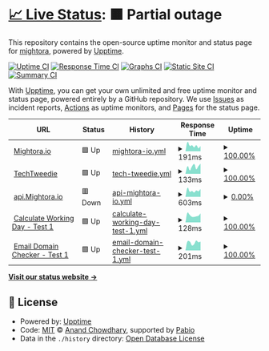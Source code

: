 # [📈 Live Status](https://mightora.github.io/status): <!--live status--> **🟧 Partial outage**

This repository contains the open-source uptime monitor and status page for [mightora](https://mightora.io/), powered by [Upptime](https://github.com/upptime/upptime).

[![Uptime CI](https://github.com/mightora/status/workflows/Uptime%20CI/badge.svg)](https://github.com/mightora/status/actions?query=workflow%3A%22Uptime+CI%22)
[![Response Time CI](https://github.com/mightora/status/workflows/Response%20Time%20CI/badge.svg)](https://github.com/mightora/status/actions?query=workflow%3A%22Response+Time+CI%22)
[![Graphs CI](https://github.com/mightora/status/workflows/Graphs%20CI/badge.svg)](https://github.com/mightora/status/actions?query=workflow%3A%22Graphs+CI%22)
[![Static Site CI](https://github.com/mightora/status/workflows/Static%20Site%20CI/badge.svg)](https://github.com/mightora/status/actions?query=workflow%3A%22Static+Site+CI%22)
[![Summary CI](https://github.com/mightora/status/workflows/Summary%20CI/badge.svg)](https://github.com/mightora/status/actions?query=workflow%3A%22Summary+CI%22)

With [Upptime](https://upptime.js.org), you can get your own unlimited and free uptime monitor and status page, powered entirely by a GitHub repository. We use [Issues](https://github.com/mightora/status/issues) as incident reports, [Actions](https://github.com/mightora/status/actions) as uptime monitors, and [Pages](https://mightora.github.io/status) for the status page.

<!--start: status pages-->
<!-- This summary is generated by Upptime (https://github.com/upptime/upptime) -->
<!-- Do not edit this manually, your changes will be overwritten -->
<!-- prettier-ignore -->
| URL | Status | History | Response Time | Uptime |
| --- | ------ | ------- | ------------- | ------ |
| <img alt="" src="https://icons.duckduckgo.com/ip3/mightora.io.ico" height="13"> [Mightora.io](https://mightora.io) | 🟩 Up | [mightora-io.yml](https://github.com/mightora/status/commits/HEAD/history/mightora-io.yml) | <details><summary><img alt="Response time graph" src="./graphs/mightora-io/response-time-week.png" height="20"> 191ms</summary><br><a href="https://status.mightora.io/history/mightora-io"><img alt="Response time 229" src="https://img.shields.io/endpoint?url=https%3A%2F%2Fraw.githubusercontent.com%2Fmightora%2Fstatus%2FHEAD%2Fapi%2Fmightora-io%2Fresponse-time.json"></a><br><a href="https://status.mightora.io/history/mightora-io"><img alt="24-hour response time 195" src="https://img.shields.io/endpoint?url=https%3A%2F%2Fraw.githubusercontent.com%2Fmightora%2Fstatus%2FHEAD%2Fapi%2Fmightora-io%2Fresponse-time-day.json"></a><br><a href="https://status.mightora.io/history/mightora-io"><img alt="7-day response time 191" src="https://img.shields.io/endpoint?url=https%3A%2F%2Fraw.githubusercontent.com%2Fmightora%2Fstatus%2FHEAD%2Fapi%2Fmightora-io%2Fresponse-time-week.json"></a><br><a href="https://status.mightora.io/history/mightora-io"><img alt="30-day response time 218" src="https://img.shields.io/endpoint?url=https%3A%2F%2Fraw.githubusercontent.com%2Fmightora%2Fstatus%2FHEAD%2Fapi%2Fmightora-io%2Fresponse-time-month.json"></a><br><a href="https://status.mightora.io/history/mightora-io"><img alt="1-year response time 229" src="https://img.shields.io/endpoint?url=https%3A%2F%2Fraw.githubusercontent.com%2Fmightora%2Fstatus%2FHEAD%2Fapi%2Fmightora-io%2Fresponse-time-year.json"></a></details> | <details><summary><a href="https://status.mightora.io/history/mightora-io">100.00%</a></summary><a href="https://status.mightora.io/history/mightora-io"><img alt="All-time uptime 100.00%" src="https://img.shields.io/endpoint?url=https%3A%2F%2Fraw.githubusercontent.com%2Fmightora%2Fstatus%2FHEAD%2Fapi%2Fmightora-io%2Fuptime.json"></a><br><a href="https://status.mightora.io/history/mightora-io"><img alt="24-hour uptime 100.00%" src="https://img.shields.io/endpoint?url=https%3A%2F%2Fraw.githubusercontent.com%2Fmightora%2Fstatus%2FHEAD%2Fapi%2Fmightora-io%2Fuptime-day.json"></a><br><a href="https://status.mightora.io/history/mightora-io"><img alt="7-day uptime 100.00%" src="https://img.shields.io/endpoint?url=https%3A%2F%2Fraw.githubusercontent.com%2Fmightora%2Fstatus%2FHEAD%2Fapi%2Fmightora-io%2Fuptime-week.json"></a><br><a href="https://status.mightora.io/history/mightora-io"><img alt="30-day uptime 100.00%" src="https://img.shields.io/endpoint?url=https%3A%2F%2Fraw.githubusercontent.com%2Fmightora%2Fstatus%2FHEAD%2Fapi%2Fmightora-io%2Fuptime-month.json"></a><br><a href="https://status.mightora.io/history/mightora-io"><img alt="1-year uptime 100.00%" src="https://img.shields.io/endpoint?url=https%3A%2F%2Fraw.githubusercontent.com%2Fmightora%2Fstatus%2FHEAD%2Fapi%2Fmightora-io%2Fuptime-year.json"></a></details>
| <img alt="" src="https://icons.duckduckgo.com/ip3/techtweedie.github.io.ico" height="13"> [TechTweedie](https://techtweedie.github.io) | 🟩 Up | [tech-tweedie.yml](https://github.com/mightora/status/commits/HEAD/history/tech-tweedie.yml) | <details><summary><img alt="Response time graph" src="./graphs/tech-tweedie/response-time-week.png" height="20"> 133ms</summary><br><a href="https://status.mightora.io/history/tech-tweedie"><img alt="Response time 137" src="https://img.shields.io/endpoint?url=https%3A%2F%2Fraw.githubusercontent.com%2Fmightora%2Fstatus%2FHEAD%2Fapi%2Ftech-tweedie%2Fresponse-time.json"></a><br><a href="https://status.mightora.io/history/tech-tweedie"><img alt="24-hour response time 175" src="https://img.shields.io/endpoint?url=https%3A%2F%2Fraw.githubusercontent.com%2Fmightora%2Fstatus%2FHEAD%2Fapi%2Ftech-tweedie%2Fresponse-time-day.json"></a><br><a href="https://status.mightora.io/history/tech-tweedie"><img alt="7-day response time 133" src="https://img.shields.io/endpoint?url=https%3A%2F%2Fraw.githubusercontent.com%2Fmightora%2Fstatus%2FHEAD%2Fapi%2Ftech-tweedie%2Fresponse-time-week.json"></a><br><a href="https://status.mightora.io/history/tech-tweedie"><img alt="30-day response time 135" src="https://img.shields.io/endpoint?url=https%3A%2F%2Fraw.githubusercontent.com%2Fmightora%2Fstatus%2FHEAD%2Fapi%2Ftech-tweedie%2Fresponse-time-month.json"></a><br><a href="https://status.mightora.io/history/tech-tweedie"><img alt="1-year response time 137" src="https://img.shields.io/endpoint?url=https%3A%2F%2Fraw.githubusercontent.com%2Fmightora%2Fstatus%2FHEAD%2Fapi%2Ftech-tweedie%2Fresponse-time-year.json"></a></details> | <details><summary><a href="https://status.mightora.io/history/tech-tweedie">100.00%</a></summary><a href="https://status.mightora.io/history/tech-tweedie"><img alt="All-time uptime 100.00%" src="https://img.shields.io/endpoint?url=https%3A%2F%2Fraw.githubusercontent.com%2Fmightora%2Fstatus%2FHEAD%2Fapi%2Ftech-tweedie%2Fuptime.json"></a><br><a href="https://status.mightora.io/history/tech-tweedie"><img alt="24-hour uptime 100.00%" src="https://img.shields.io/endpoint?url=https%3A%2F%2Fraw.githubusercontent.com%2Fmightora%2Fstatus%2FHEAD%2Fapi%2Ftech-tweedie%2Fuptime-day.json"></a><br><a href="https://status.mightora.io/history/tech-tweedie"><img alt="7-day uptime 100.00%" src="https://img.shields.io/endpoint?url=https%3A%2F%2Fraw.githubusercontent.com%2Fmightora%2Fstatus%2FHEAD%2Fapi%2Ftech-tweedie%2Fuptime-week.json"></a><br><a href="https://status.mightora.io/history/tech-tweedie"><img alt="30-day uptime 100.00%" src="https://img.shields.io/endpoint?url=https%3A%2F%2Fraw.githubusercontent.com%2Fmightora%2Fstatus%2FHEAD%2Fapi%2Ftech-tweedie%2Fuptime-month.json"></a><br><a href="https://status.mightora.io/history/tech-tweedie"><img alt="1-year uptime 100.00%" src="https://img.shields.io/endpoint?url=https%3A%2F%2Fraw.githubusercontent.com%2Fmightora%2Fstatus%2FHEAD%2Fapi%2Ftech-tweedie%2Fuptime-year.json"></a></details>
| <img alt="" src="https://icons.duckduckgo.com/ip3/api.mightora.io.ico" height="13"> [api.Mightora.io](https://api.mightora.io) | 🟥 Down | [api-mightora-io.yml](https://github.com/mightora/status/commits/HEAD/history/api-mightora-io.yml) | <details><summary><img alt="Response time graph" src="./graphs/api-mightora-io/response-time-week.png" height="20"> 603ms</summary><br><a href="https://status.mightora.io/history/api-mightora-io"><img alt="Response time 718" src="https://img.shields.io/endpoint?url=https%3A%2F%2Fraw.githubusercontent.com%2Fmightora%2Fstatus%2FHEAD%2Fapi%2Fapi-mightora-io%2Fresponse-time.json"></a><br><a href="https://status.mightora.io/history/api-mightora-io"><img alt="24-hour response time 826" src="https://img.shields.io/endpoint?url=https%3A%2F%2Fraw.githubusercontent.com%2Fmightora%2Fstatus%2FHEAD%2Fapi%2Fapi-mightora-io%2Fresponse-time-day.json"></a><br><a href="https://status.mightora.io/history/api-mightora-io"><img alt="7-day response time 603" src="https://img.shields.io/endpoint?url=https%3A%2F%2Fraw.githubusercontent.com%2Fmightora%2Fstatus%2FHEAD%2Fapi%2Fapi-mightora-io%2Fresponse-time-week.json"></a><br><a href="https://status.mightora.io/history/api-mightora-io"><img alt="30-day response time 686" src="https://img.shields.io/endpoint?url=https%3A%2F%2Fraw.githubusercontent.com%2Fmightora%2Fstatus%2FHEAD%2Fapi%2Fapi-mightora-io%2Fresponse-time-month.json"></a><br><a href="https://status.mightora.io/history/api-mightora-io"><img alt="1-year response time 718" src="https://img.shields.io/endpoint?url=https%3A%2F%2Fraw.githubusercontent.com%2Fmightora%2Fstatus%2FHEAD%2Fapi%2Fapi-mightora-io%2Fresponse-time-year.json"></a></details> | <details><summary><a href="https://status.mightora.io/history/api-mightora-io">0.00%</a></summary><a href="https://status.mightora.io/history/api-mightora-io"><img alt="All-time uptime 0.00%" src="https://img.shields.io/endpoint?url=https%3A%2F%2Fraw.githubusercontent.com%2Fmightora%2Fstatus%2FHEAD%2Fapi%2Fapi-mightora-io%2Fuptime.json"></a><br><a href="https://status.mightora.io/history/api-mightora-io"><img alt="24-hour uptime 0.00%" src="https://img.shields.io/endpoint?url=https%3A%2F%2Fraw.githubusercontent.com%2Fmightora%2Fstatus%2FHEAD%2Fapi%2Fapi-mightora-io%2Fuptime-day.json"></a><br><a href="https://status.mightora.io/history/api-mightora-io"><img alt="7-day uptime 0.00%" src="https://img.shields.io/endpoint?url=https%3A%2F%2Fraw.githubusercontent.com%2Fmightora%2Fstatus%2FHEAD%2Fapi%2Fapi-mightora-io%2Fuptime-week.json"></a><br><a href="https://status.mightora.io/history/api-mightora-io"><img alt="30-day uptime 0.00%" src="https://img.shields.io/endpoint?url=https%3A%2F%2Fraw.githubusercontent.com%2Fmightora%2Fstatus%2FHEAD%2Fapi%2Fapi-mightora-io%2Fuptime-month.json"></a><br><a href="https://status.mightora.io/history/api-mightora-io"><img alt="1-year uptime 0.00%" src="https://img.shields.io/endpoint?url=https%3A%2F%2Fraw.githubusercontent.com%2Fmightora%2Fstatus%2FHEAD%2Fapi%2Fapi-mightora-io%2Fuptime-year.json"></a></details>
| <img alt="" src="https://icons.duckduckgo.com/ip3/api.mightora.io.ico" height="13"> [Calculate Working Day - Test 1](https://api.mightora.io/calculate-working-day/combined/?working_days=1,2,3&date=2022-12-23&x_working_days=6) | 🟩 Up | [calculate-working-day-test-1.yml](https://github.com/mightora/status/commits/HEAD/history/calculate-working-day-test-1.yml) | <details><summary><img alt="Response time graph" src="./graphs/calculate-working-day-test-1/response-time-week.png" height="20"> 128ms</summary><br><a href="https://status.mightora.io/history/calculate-working-day-test-1"><img alt="Response time 133" src="https://img.shields.io/endpoint?url=https%3A%2F%2Fraw.githubusercontent.com%2Fmightora%2Fstatus%2FHEAD%2Fapi%2Fcalculate-working-day-test-1%2Fresponse-time.json"></a><br><a href="https://status.mightora.io/history/calculate-working-day-test-1"><img alt="24-hour response time 190" src="https://img.shields.io/endpoint?url=https%3A%2F%2Fraw.githubusercontent.com%2Fmightora%2Fstatus%2FHEAD%2Fapi%2Fcalculate-working-day-test-1%2Fresponse-time-day.json"></a><br><a href="https://status.mightora.io/history/calculate-working-day-test-1"><img alt="7-day response time 128" src="https://img.shields.io/endpoint?url=https%3A%2F%2Fraw.githubusercontent.com%2Fmightora%2Fstatus%2FHEAD%2Fapi%2Fcalculate-working-day-test-1%2Fresponse-time-week.json"></a><br><a href="https://status.mightora.io/history/calculate-working-day-test-1"><img alt="30-day response time 132" src="https://img.shields.io/endpoint?url=https%3A%2F%2Fraw.githubusercontent.com%2Fmightora%2Fstatus%2FHEAD%2Fapi%2Fcalculate-working-day-test-1%2Fresponse-time-month.json"></a><br><a href="https://status.mightora.io/history/calculate-working-day-test-1"><img alt="1-year response time 133" src="https://img.shields.io/endpoint?url=https%3A%2F%2Fraw.githubusercontent.com%2Fmightora%2Fstatus%2FHEAD%2Fapi%2Fcalculate-working-day-test-1%2Fresponse-time-year.json"></a></details> | <details><summary><a href="https://status.mightora.io/history/calculate-working-day-test-1">100.00%</a></summary><a href="https://status.mightora.io/history/calculate-working-day-test-1"><img alt="All-time uptime 99.96%" src="https://img.shields.io/endpoint?url=https%3A%2F%2Fraw.githubusercontent.com%2Fmightora%2Fstatus%2FHEAD%2Fapi%2Fcalculate-working-day-test-1%2Fuptime.json"></a><br><a href="https://status.mightora.io/history/calculate-working-day-test-1"><img alt="24-hour uptime 100.00%" src="https://img.shields.io/endpoint?url=https%3A%2F%2Fraw.githubusercontent.com%2Fmightora%2Fstatus%2FHEAD%2Fapi%2Fcalculate-working-day-test-1%2Fuptime-day.json"></a><br><a href="https://status.mightora.io/history/calculate-working-day-test-1"><img alt="7-day uptime 100.00%" src="https://img.shields.io/endpoint?url=https%3A%2F%2Fraw.githubusercontent.com%2Fmightora%2Fstatus%2FHEAD%2Fapi%2Fcalculate-working-day-test-1%2Fuptime-week.json"></a><br><a href="https://status.mightora.io/history/calculate-working-day-test-1"><img alt="30-day uptime 100.00%" src="https://img.shields.io/endpoint?url=https%3A%2F%2Fraw.githubusercontent.com%2Fmightora%2Fstatus%2FHEAD%2Fapi%2Fcalculate-working-day-test-1%2Fuptime-month.json"></a><br><a href="https://status.mightora.io/history/calculate-working-day-test-1"><img alt="1-year uptime 99.96%" src="https://img.shields.io/endpoint?url=https%3A%2F%2Fraw.githubusercontent.com%2Fmightora%2Fstatus%2FHEAD%2Fapi%2Fcalculate-working-day-test-1%2Fuptime-year.json"></a></details>
| <img alt="" src="https://icons.duckduckgo.com/ip3/api.mightora.io.ico" height="13"> [Email Domain Checker - Test 1](https://api.mightora.io/emailDomainChecker/checkDomain/?domain=bbc.co.uk) | 🟩 Up | [email-domain-checker-test-1.yml](https://github.com/mightora/status/commits/HEAD/history/email-domain-checker-test-1.yml) | <details><summary><img alt="Response time graph" src="./graphs/email-domain-checker-test-1/response-time-week.png" height="20"> 201ms</summary><br><a href="https://status.mightora.io/history/email-domain-checker-test-1"><img alt="Response time 205" src="https://img.shields.io/endpoint?url=https%3A%2F%2Fraw.githubusercontent.com%2Fmightora%2Fstatus%2FHEAD%2Fapi%2Femail-domain-checker-test-1%2Fresponse-time.json"></a><br><a href="https://status.mightora.io/history/email-domain-checker-test-1"><img alt="24-hour response time 254" src="https://img.shields.io/endpoint?url=https%3A%2F%2Fraw.githubusercontent.com%2Fmightora%2Fstatus%2FHEAD%2Fapi%2Femail-domain-checker-test-1%2Fresponse-time-day.json"></a><br><a href="https://status.mightora.io/history/email-domain-checker-test-1"><img alt="7-day response time 201" src="https://img.shields.io/endpoint?url=https%3A%2F%2Fraw.githubusercontent.com%2Fmightora%2Fstatus%2FHEAD%2Fapi%2Femail-domain-checker-test-1%2Fresponse-time-week.json"></a><br><a href="https://status.mightora.io/history/email-domain-checker-test-1"><img alt="30-day response time 189" src="https://img.shields.io/endpoint?url=https%3A%2F%2Fraw.githubusercontent.com%2Fmightora%2Fstatus%2FHEAD%2Fapi%2Femail-domain-checker-test-1%2Fresponse-time-month.json"></a><br><a href="https://status.mightora.io/history/email-domain-checker-test-1"><img alt="1-year response time 205" src="https://img.shields.io/endpoint?url=https%3A%2F%2Fraw.githubusercontent.com%2Fmightora%2Fstatus%2FHEAD%2Fapi%2Femail-domain-checker-test-1%2Fresponse-time-year.json"></a></details> | <details><summary><a href="https://status.mightora.io/history/email-domain-checker-test-1">100.00%</a></summary><a href="https://status.mightora.io/history/email-domain-checker-test-1"><img alt="All-time uptime 99.99%" src="https://img.shields.io/endpoint?url=https%3A%2F%2Fraw.githubusercontent.com%2Fmightora%2Fstatus%2FHEAD%2Fapi%2Femail-domain-checker-test-1%2Fuptime.json"></a><br><a href="https://status.mightora.io/history/email-domain-checker-test-1"><img alt="24-hour uptime 100.00%" src="https://img.shields.io/endpoint?url=https%3A%2F%2Fraw.githubusercontent.com%2Fmightora%2Fstatus%2FHEAD%2Fapi%2Femail-domain-checker-test-1%2Fuptime-day.json"></a><br><a href="https://status.mightora.io/history/email-domain-checker-test-1"><img alt="7-day uptime 100.00%" src="https://img.shields.io/endpoint?url=https%3A%2F%2Fraw.githubusercontent.com%2Fmightora%2Fstatus%2FHEAD%2Fapi%2Femail-domain-checker-test-1%2Fuptime-week.json"></a><br><a href="https://status.mightora.io/history/email-domain-checker-test-1"><img alt="30-day uptime 100.00%" src="https://img.shields.io/endpoint?url=https%3A%2F%2Fraw.githubusercontent.com%2Fmightora%2Fstatus%2FHEAD%2Fapi%2Femail-domain-checker-test-1%2Fuptime-month.json"></a><br><a href="https://status.mightora.io/history/email-domain-checker-test-1"><img alt="1-year uptime 99.99%" src="https://img.shields.io/endpoint?url=https%3A%2F%2Fraw.githubusercontent.com%2Fmightora%2Fstatus%2FHEAD%2Fapi%2Femail-domain-checker-test-1%2Fuptime-year.json"></a></details>

<!--end: status pages-->

[**Visit our status website →**](https://mightora.github.io/status)

## 📄 License

- Powered by: [Upptime](https://github.com/upptime/upptime)
- Code: [MIT](./LICENSE) © [Anand Chowdhary](https://anandchowdhary.com), supported by [Pabio](https://pabio.com)
- Data in the `./history` directory: [Open Database License](https://opendatacommons.org/licenses/odbl/1-0/)
